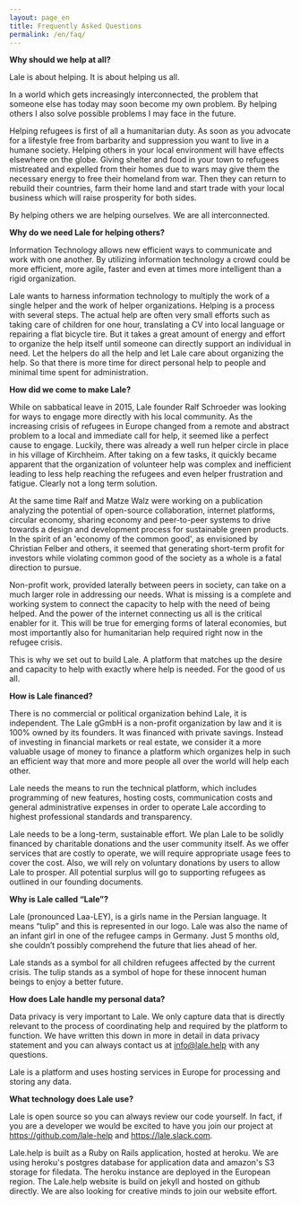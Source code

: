 ```yaml
---
layout: page_en
title: Frequently Asked Questions
permalink: /en/faq/
---
```

<style>.page-link.team { border-color:#FF7043; }</style>

<b>Why should we help at all?</b>

Lale is about helping. It is about helping us all. 

In a world which gets increasingly interconnected, the problem that someone else has today may soon become my own problem. By helping others I also solve possible problems I may face in the future. 

Helping refugees is first of all a humanitarian duty. As soon as you advocate for a lifestyle free from barbarity and suppression you want to live in a humane society. Helping others in your local environment will have effects elsewhere on the globe. Giving shelter and food in your town to refugees mistreated and expelled from their homes due to wars may give them the necessary energy to free their homeland from war. Then they can return to rebuild their countries, farm their home land and start trade with your local business which will raise prosperity for both sides.

By helping others we are helping ourselves. We are all interconnected. 

<b>Why do we need Lale for helping others?</b>

Information Technology allows new efficient ways to communicate and work with one another. By utilizing information technology a crowd could be more efficient, more agile, faster and even at times more intelligent than a rigid organization. 

Lale wants to harness information technology to multiply the work of a single helper and the work of helper organizations. Helping is a process with several steps. The actual help are often very small efforts such as taking care of children for one hour, translating a CV into local language or repairing a flat bicycle tire. But it takes a great amount of energy and effort to organize the help itself until someone can directly support an individual in need.  Let the helpers do all the help and let Lale care about organizing the help. So that there is more time for direct personal help to people and minimal time spent for administration.

<b>How did we come to make Lale?</b>

While on sabbatical leave in 2015, Lale founder Ralf Schroeder was looking for ways to engage more directly with his local community. As the increasing crisis of refugees in Europe changed from a remote and abstract problem to a local and immediate call for help, it seemed like a perfect cause to engage. Luckily, there was already a well run helper circle in place in his village of Kirchheim. After taking on a few tasks, it quickly became apparent that the organization of volunteer help was complex and inefficient leading to less help reaching the refugees and even helper frustration and fatigue. Clearly not a long term solution.

At the same time Ralf and Matze Walz were working on a publication analyzing the potential of open-source collaboration, internet platforms, circular economy, sharing economy and peer-to-peer systems to drive towards a design and development process for sustainable green products. In the spirit of an 'economy of the common good', as envisioned by Christian Felber and others, it seemed that generating short-term profit for investors while violating common good of the society as a whole is a fatal direction to pursue. 

Non-profit work, provided laterally between peers in society, can take on a much larger role in addressing our needs. What is missing is a complete and working system to connect the capacity to help with the need of being helped. And the power of the internet connecting us all is the critical enabler for it. This will be true for emerging forms of lateral economies, but most importantly also for humanitarian help required right now in the refugee crisis.

This is why we set out to build Lale. A platform that matches up the desire and capacity to help with exactly where help is needed. For the good of us all.

<b>How is Lale financed?</b>

There is no commercial or political organization behind Lale, it is independent. The Lale gGmbH is a non-profit organization by law and it is 100% owned by its founders. It was financed with private savings. Instead of investing in financial markets or real estate, we consider it a more valuable usage of money to finance a platform which organizes help in such an efficient way that more and more people all over the world will help each other. 

Lale needs the means to run the technical platform, which includes programming of new features, hosting costs, communication costs and general administrative expenses in order to operate Lale according to highest professional standards and transparency.

Lale needs to be a long-term, sustainable effort. We plan Lale to be solidly financed by charitable donations and the user community itself. As we offer services that are costly to operate, we will require appropriate usage fees to cover the cost. Also, we will rely on voluntary donations by users to allow Lale to prosper. All potential surplus will go to supporting refugees as outlined in our founding documents.
 

<b>Why is Lale called “Lale”?</b>

Lale (pronounced Laa-LEY), is a girls name in the Persian language. It means “tulip” and this is represented in our logo. Lale was also the name of an infant girl in one of the refugee camps in Germany. Just 5 months old, she couldn’t possibly comprehend the future that lies ahead of her.

Lale stands as a symbol for all children refugees affected by the current crisis. The tulip stands as a symbol of hope for these innocent human beings to enjoy a better future.

<b>How does Lale handle my personal data?</b>

Data privacy is very important to Lale. We only capture data that is directly relevant to the process of coordinating help and required by the platform to function. We have written this down in more in detail in data privacy statement and you can always contact us at info@lale.help with any questions.

Lale is a platform and uses hosting services in Europe for processing and storing any data.

<b>What technology does Lale use?</b>

Lale is open source so you can always review our code yourself. In fact, if you are a developer we would be excited to have you join our project at <a href="https://github.com/lale-help">https://github.com/lale-help</a> and <a href="https://lale.slack.com">https://lale.slack.com</a>.

Lale.help is built as a Ruby on Rails application, hosted at heroku. We are using heroku's postgres database for application data and amazon's S3 storage for filedata. The heroku instance are deployed in the European region. The Lale.help website is build on jekyll and hosted on github directly. We are also looking for creative minds to join our website effort.
